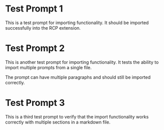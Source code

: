 # Test Prompt 1

This is a test prompt for importing functionality. It should be imported successfully into the RCP extension.

# Test Prompt 2

This is another test prompt for importing functionality. It tests the ability to import multiple prompts from a single file.

The prompt can have multiple paragraphs and should still be imported correctly.

# Test Prompt 3

This is a third test prompt to verify that the import functionality works correctly with multiple sections in a markdown file.